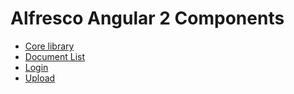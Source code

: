 # Alfresco Angular 2 Components

- [Core library](ng2-alfresco-core/README.md)
- [Document List](ng2-alfresco-documentlist/README.md)
- [Login](ng2-alfresco-login/README.md)
- [Upload](ng2-alfresco-upload/README.md)
